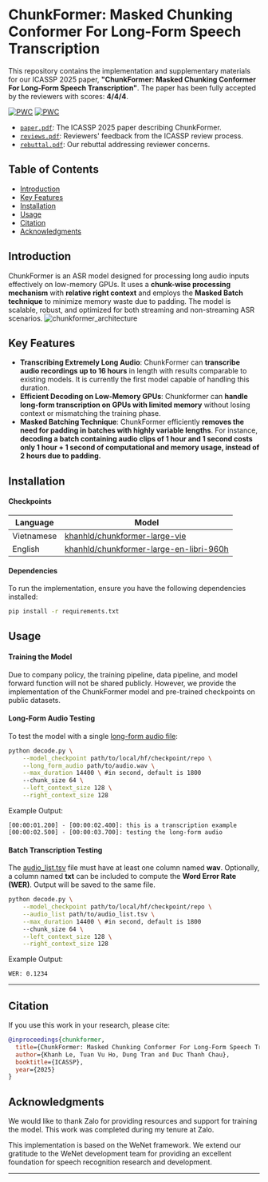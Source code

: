 # ChunkFormer: Masked Chunking Conformer For Long-Form Speech Transcription

This repository contains the implementation and supplementary materials for our ICASSP 2025 paper, **"ChunkFormer: Masked Chunking Conformer For Long-Form Speech Transcription"**. The paper has been fully accepted by the reviewers with scores: **4/4/4**.

[![PWC](https://img.shields.io/endpoint.svg?url=https://paperswithcode.com/badge/chunkformer-masked-chunking-conformer-for/speech-recognition-on-common-voice-vi)](https://paperswithcode.com/sota/speech-recognition-on-common-voice-vi?p=chunkformer-masked-chunking-conformer-for)
[![PWC](https://img.shields.io/endpoint.svg?url=https://paperswithcode.com/badge/chunkformer-masked-chunking-conformer-for/speech-recognition-on-vivos)](https://paperswithcode.com/sota/speech-recognition-on-vivos?p=chunkformer-masked-chunking-conformer-for)
- [`paper.pdf`](docs/paper.pdf): The ICASSP 2025 paper describing ChunkFormer.
- [`reviews.pdf`](docs/chunkformer_reviews.pdf): Reviewers' feedback from the ICASSP review process.
- [`rebuttal.pdf`](docs/rebuttal.pdf): Our rebuttal addressing reviewer concerns.

## Table of Contents
- [Introduction](#introduction)
- [Key Features](#key-features)
- [Installation](#installation)
- [Usage](#usage)
- [Citation](#citation)
- [Acknowledgments](#acknowledgments)

<a name = "introduction" ></a>
## Introduction
ChunkFormer is an ASR model designed for processing long audio inputs effectively on low-memory GPUs. It uses a **chunk-wise processing mechanism** with **relative right context** and employs the **Masked Batch technique** to minimize memory waste due to padding. The model is scalable, robust, and optimized for both streaming and non-streaming ASR scenarios.
![chunkformer_architecture](docs/chunkformer_architecture.png)

<a name = "key-features" ></a>
## Key Features
- **Transcribing Extremely Long Audio**: ChunkFormer can **transcribe audio recordings up to 16 hours** in length with results comparable to existing models. It is currently the first model capable of handling this duration.
- **Efficient Decoding on Low-Memory GPUs**: Chunkformer can **handle long-form transcription on GPUs with limited memory** without losing context or mismatching the training phase.
- **Masked Batching Technique**: ChunkFormer efficiently **removes the need for padding in batches with highly variable lengths**.  For instance, **decoding a batch containing audio clips of 1 hour and 1 second costs only 1 hour + 1 second of computational and memory usage, instead of 2 hours due to padding.**

<a name = "installation" ></a>
## Installation
#### Checkpoints
| Language | Model |
|----------|-------|
| Vietnamese  | [khanhld/chunkformer-large-vie](https://huggingface.co/khanhld/chunkformer-large-vie) |
| English   | [khanhld/chunkformer-large-en-libri-960h](https://huggingface.co/khanhld/chunkformer-large-en-libri-960h) |


#### Dependencies
To run the implementation, ensure you have the following dependencies installed:

```bash
pip install -r requirements.txt
```

<a name = "usage" ></a>
## Usage
#### Training the Model
Due to company policy, the training pipeline, data pipeline, and model forward function will not be shared publicly. However, we provide the implementation of the ChunkFormer model and pre-trained checkpoints on public datasets.

#### Long-Form Audio Testing
To test the model with a single [long-form audio file](data/common_voice_vi_23397238.wav):
```bash
python decode.py \
    --model_checkpoint path/to/local/hf/checkpoint/repo \
    --long_form_audio path/to/audio.wav \
    --max_duration 14400 \ #in second, default is 1800
    --chunk_size 64 \
    --left_context_size 128 \
    --right_context_size 128
```
Example Output:
```
[00:00:01.200] - [00:00:02.400]: this is a transcription example
[00:00:02.500] - [00:00:03.700]: testing the long-form audio
```

#### Batch Transcription Testing
The [audio_list.tsv](data/audio_list.tsv) file must have at least one column named **wav**. Optionally, a column named **txt** can be included to compute the **Word Error Rate (WER)**. Output will be saved to the same file.

```bash
python decode.py \
    --model_checkpoint path/to/local/hf/checkpoint/repo \
    --audio_list path/to/audio_list.tsv \
    --max_duration 14400 \ #in second, default is 1800
    --chunk_size 64 \
    --left_context_size 128 \
    --right_context_size 128
```
Example Output:
```
WER: 0.1234
```

---

<a name = "citation" ></a>
## Citation
If you use this work in your research, please cite:

```bibtex
@inproceedings{chunkformer,
  title={ChunkFormer: Masked Chunking Conformer For Long-Form Speech Transcription},
  author={Khanh Le, Tuan Vu Ho, Dung Tran and Duc Thanh Chau},
  booktitle={ICASSP},
  year={2025}
}
```

<a name = "acknowledgments" ></a>
## Acknowledgments
We would like to thank Zalo for providing resources and support for training the model. This work was completed during my tenure at Zalo.

This implementation is based on the WeNet framework. We extend our gratitude to the WeNet development team for providing an excellent foundation for speech recognition research and development.

---
